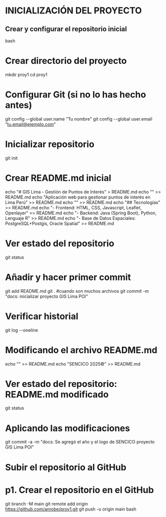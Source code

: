 # INICIALIZACIÓN DEL PROYECTO

## Crear y configurar el repositorio inicial

bash
# Crear directorio del proyecto
mkdir proy1
cd proy1

# Configurar Git (si no lo has hecho antes)
git config --global user.name "Tu nombre"
git config --global user.email "tu.email@ejemplo.com"

# Inicializar repositorio
git init

# Crear README.md inicial
echo "# GIS Lima - Gestión de Puntos de Interés" > README.md
echo "" >> README.md
echo "Aplicación web para gestionar puntos de interés en Lima Perú" >> README.md
echo "" >> README.md
echo "## Tecnologías" >>  README.md
echo "- Frontend: HTML, CSS, Javascript, Leaflet, Openlayer" >> README.md
echo "- Backend: Java (Spring Boot), Python, Lenguaje R" >> README.md
echo "- Base de Datos Espaciales: PostgreSQL+Postgis, Oracle Spatial" >> README.md

# Ver estado del repositorio
git status

# Añadir y hacer primer commit
git add README.md
git .  #cuando son muchos archivos
git commit -m "docs: inicializar proyecto GIS Lima POI"

# Verificar historial
git log --oneline

# Modificando el archivo README.md
echo "" >> README.md
echo "SENCICO 2025©" >>  README.md

# Ver estado del repositorio: README.md modificado
git status

# Aplicando las modificaciones
git commit -a -m "docs: Se agregó el año y el logo de SENCICO proyecto GIS Lima POI"

# Subir el repositorio al GitHub
# p1. Crear el repositorio en el GitHub
git branch -M main
git remote add origin https://github.com/anrobe/proy1.git
git push -u origin main
bash